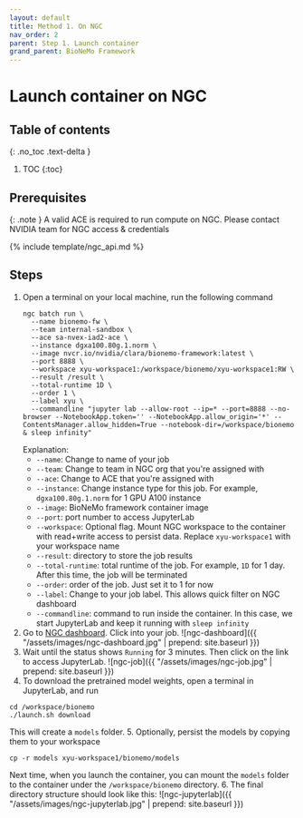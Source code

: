 ```yaml
---
layout: default
title: Method 1. On NGC
nav_order: 2
parent: Step 1. Launch container
grand_parent: BioNeMo Framework
---
```


# Launch container on NGC

## Table of contents
{: .no_toc .text-delta }

1. TOC
{:toc}


## Prerequisites

{: .note }
A valid ACE is required to run compute on NGC. Please contact NVIDIA team for NGC access & credentials

{% include template/ngc_api.md %}

## Steps
1. Open a terminal on your local machine, run the following command
   ```shell
   ngc batch run \
     --name bionemo-fw \
     --team internal-sandbox \
     --ace sa-nvex-iad2-ace \
     --instance dgxa100.80g.1.norm \
     --image nvcr.io/nvidia/clara/bionemo-framework:latest \
     --port 8888 \
     --workspace xyu-workspace1:/workspace/bionemo/xyu-workspace1:RW \
     --result /result \
     --total-runtime 1D \
     --order 1 \
     --label xyu \
     --commandline "jupyter lab --allow-root --ip=* --port=8888 --no-browser --NotebookApp.token='' --NotebookApp.allow_origin='*' --ContentsManager.allow_hidden=True --notebook-dir=/workspace/bionemo & sleep infinity"
   ```
   Explanation:
   - `--name`: Change to name of your job
   - `--team`: Change to team in NGC org that you're assigned with
   - `--ace`: Change to ACE that you're assigned with
   - `--instance`: Change instance type for this job. For example, `dgxa100.80g.1.norm` for 1 GPU A100 instance
   - `--image`: BioNeMo framework container image
   - `--port`: port number to access JupyterLab
   - `--workspace`: Optional flag. Mount NGC workspace to the container with read+write access to persist data. Replace `xyu-workspace1` with your workspace name
   - `--result`: directory to store the job results
   - `--total-runtime`: total runtime of the job. For example, `1D` for 1 day. After this time, the job will be terminated
   - `--order`: order of the job. Just set it to 1 for now
   - `--label`: Change to your job label. This allows quick filter on NGC dashboard
   - `--commandline`: command to run inside the container. In this case, we start JupyterLab and keep it running with `sleep infinity`
2. Go to [NGC dashboard](https://bc.ngc.nvidia.com/jobs). Click into your job. ![ngc-dashboard]({{ "/assets/images/ngc-dashboard.jpg" | prepend: site.baseurl }})
3. Wait until the status shows `Running` for 3 minutes. Then click on the link to access JupyterLab. ![ngc-job]({{ "/assets/images/ngc-job.jpg" | prepend: site.baseurl }})
4. To download the pretrained model weights, open a terminal in JupyterLab, and run
```shell
cd /workspace/bionemo
./launch.sh download
```
This will create a `models` folder. 
5. Optionally, persist the models by copying them to your workspace
```shell
cp -r models xyu-workspace1/bionemo/models
```
Next time, when you launch the container, you can mount the `models` folder to the container under the `/workspace/bionemo` directory.
6. The final directory structure should look like this:
![ngc-jupyterlab]({{ "/assets/images/ngc-jupyterlab.jpg" | prepend: site.baseurl }})

